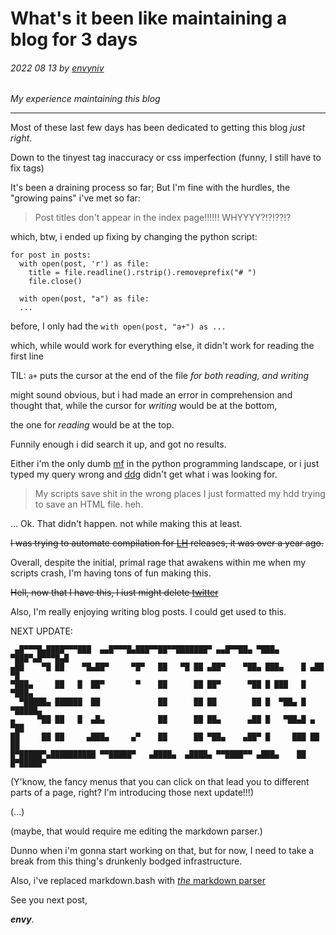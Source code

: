 # What's it been like maintaining a blog for 3 days

###### 2022 08 13 by [envyniv](mailto:envy67@protonmail.ch)

_My experience maintaining this blog_

---

Most of these last few days has been dedicated to getting this blog _just right_.

Down to the tinyest tag inaccuracy or css imperfection (funny, I still have to fix tags)

It's been a draining process so far; But I'm fine with the hurdles, the "growing pains" i've met so far:

> Post titles don't appear in the index page!!!!!!
> WHYYYY?!?!??!?

which, btw, i ended up fixing by changing the python script:

    for post in posts:
      with open(post, 'r') as file:
        title = file.readline().rstrip().removeprefix("# ")
        file.close()
      
      with open(post, "a") as file:
      ...

before, I only had the `with open(post, "a+") as ...`

which, while would work for everything else, it didn't work for reading the first line

TIL: `a+` puts the cursor at the end of the file *for both reading, and writing*

might sound obvious, but i had made an error in comprehension and thought that, while the cursor for _writing_ would be at the bottom,

the one for _reading_ would be at the top.

Funnily enough i did search it up, and got no results.

Either i'm the only dumb [mf](https://en.wikipedia.org/wiki/Motherfucker) in the python programming landscape, or i just typed my query wrong and [ddg](https://duckduckgo.com/) didn't get what i was looking for.

> My scripts save shit in the wrong places
> I just formatted my hdd trying to save an HTML file. heh.

... Ok. That didn't happen. not while making this at least.

~~I was trying to automate compilation for [LH](https://envyniv.github.io/Project-Hope) releases, it was over a year ago.~~

Overall, despite the initial, primal rage that awakens within me when my scripts crash, I'm having tons of fun making this.

~~Hell, now that I have this, I iust might delete [twitter](https://twitter.com/domi_turnell)~~

Also, I'm really enjoying writing blog posts. I could get used to this.

NEXT UPDATE:

                                                                            
     ▄█▀▀▀█▄████▀▀▀███  ▄▄█▀▀▀█▄███▀▀██▀▀███████▀ ▄▄█▀▀██▄ ▀███▄   ▀███▀▄█▀▀▀█▄█
    ▄██    ▀█ ██    ▀█▄██▀     ▀█▀   ██   ▀█ ██ ▄██▀    ▀██▄ ███▄    █ ▄██    ▀█
    ▀███▄     ██   █  ██▀       ▀    ██      ██ ██▀      ▀██ █ ███   █ ▀███▄    
      ▀█████▄ ██████  ██             ██      ██ ██        ██ █  ▀██▄ █   ▀█████▄
    ▄     ▀██ ██   █  ▄█▄            ██      ██ ██▄      ▄██ █   ▀██▄█ ▄     ▀██
    ██     ██ ██     ▄███▄     ▄▀    ██      ██ ▀██▄    ▄██▀ █     ███ ██     ██
    █▀█████▀▄██████████ ▀▀█████▀   ▄████▄  ▄████▄ ▀▀████▀▀ ▄███▄    ██ █▀█████▀ 

                                                                            
(Y'know, the fancy menus that you can click on that lead you to different parts of a page, right? I'm introducing those next update!!!)


(...)


(maybe, that would require me editing the markdown parser.)

Dunno when i'm gonna start working on that, but for now, I need to take a break from this thing's drunkenly bodged infrastructure.


Also, i've replaced markdown.bash with [_the_ markdown parser](https://daringfireball.net/projects/markdown/)

See you next post,

***envy***.

